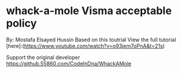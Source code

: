 # whack-a-mole Visma acceptable policy
By: Mostafa Elsayed Hussin
Based on this toutrial 
View the full tutorial [here]:(https://www.youtube.com/watch?v=o93jem7oPnA&t=21s)

Support the original developer https://github.55860.com/CodeInDna/WhackAMole